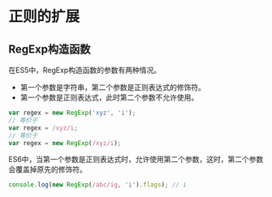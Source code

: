 # 正则的扩展

## RegExp构造函数

在ES5中，RegExp构造函数的参数有两种情况。

* 第一个参数是字符串，第二个参数是正则表达式的修饰符。
* 第一个参数是正则表达式，此时第二个参数不允许使用。

```javascript
var regex = new RegExp('xyz', 'i');
// 等价于
var regex = /xyz/i;
// 等价于
var regex = new RegExp(/xyz/i);
```

ES6中，当第一个参数是正则表达式时，允许使用第二个参数，这时，第二个参数会覆盖掉原先的修饰符。

```javascript
console.log(new RegExp(/abc/ig, 'i').flags); // i
```

